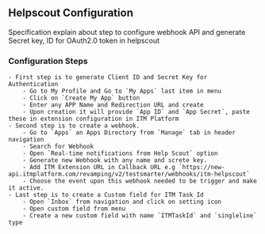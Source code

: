 ##  Helpscout Configuration
Specification explain about step to configure webhook API and generate Secret key, ID for OAuth2.0 token in helpscout

### Configuration Steps
    - First step is to generate Client ID and Secret Key for Authentication
	    - Go to My Profile and Go to `My Apps` last item in menu
	    - Click on `Create My App` button
        - Enter any APP Name and Redirection URL and create
        - Upon creation it will provide `App ID` and `App Secret`, paste these in extension configuration in ITM Platform
    - Second step is to create a webhook.
        - Go to `Apps` an Apps Directory from `Manage` tab in header navigation
        - Search for Webhook
        - Open `Real-time notifications from Help Scout` option
        - Generate new Webhook with any name and screte key.
        - Add ITM Extension URL in Callback URL e.g `https://new-api.itmplatform.com/revamping/v2/testsmarter/webhooks/itm-helpscout`
        - Choose the event upon this webhook needed to be trigger and make it active.
    - Last step is to create a Custom field for ITM Task Id
        - Open `Inbox` from navigation and click on setting icon 
        - Open custom field from menu
        - Create a new custom field with name `ITMTaskId` and `singleline`  type
